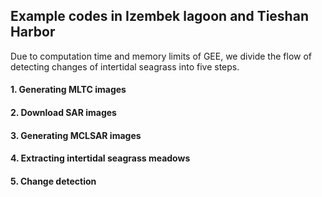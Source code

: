 ## Example codes in Izembek lagoon and Tieshan Harbor

Due to computation time and memory limits of GEE, we divide the flow of detecting changes of intertidal seagrass into five steps.

#### 1. Generating MLTC images

#### 2. Download SAR images

#### 3. Generating MCLSAR images

#### 4. Extracting intertidal seagrass meadows

#### 5. Change detection
